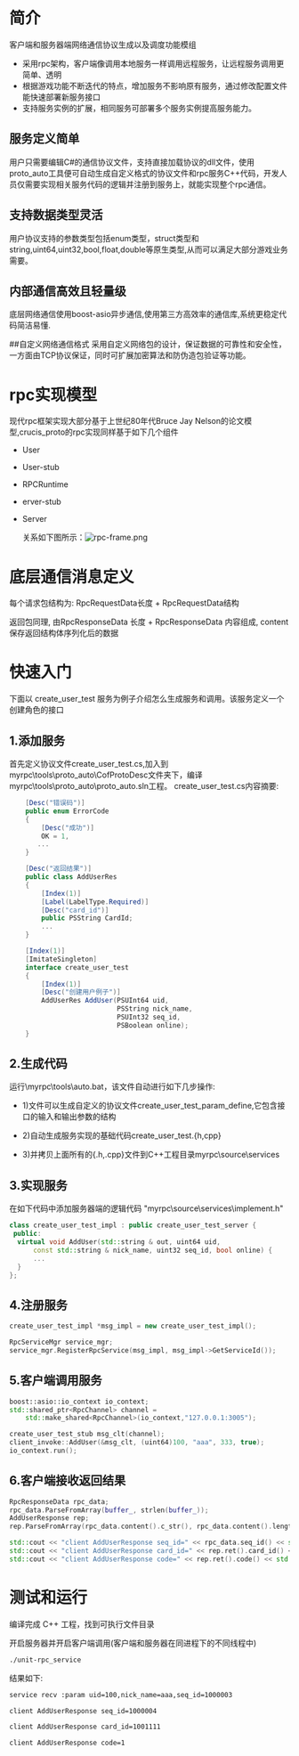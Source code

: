 
# 简介
客户端和服务器端网络通信协议生成以及调度功能模组
* 采用rpc架构，客户端像调用本地服务一样调用远程服务，让远程服务调用更简单、透明
* 根据游戏功能不断迭代的特点，增加服务不影响原有服务，通过修改配置文件能快速部署新服务接口
* 支持服务实例的扩展，相同服务可部署多个服务实例提高服务能力。


## 服务定义简单
用户只需要编辑C#的通信协议文件，支持直接加载协议的dll文件，使用proto_auto工具便可自动生成自定义格式的协议文件和rpc服务C++代码，开发人员仅需要实现相关服务代码的逻辑并注册到服务上，就能实现整个rpc通信。

## 支持数据类型灵活
用户协议支持的参数类型包括enum类型，struct类型和string,uint64,uint32,bool,float,double等原生类型,从而可以满足大部分游戏业务需要。

## 内部通信高效且轻量级
底层网络通信使用boost-asio异步通信,使用第三方高效率的通信库,系统更稳定代码简洁易懂.

##自定义网络通信格式
采用自定义网络包的设计，保证数据的可靠性和安全性，一方面由TCP协议保证，同时可扩展加密算法和防伪造包验证等功能。

# rpc实现模型
现代rpc框架实现大部分基于上世纪80年代Bruce Jay Nelson的论文模型,crucis_proto的rpc实现同样基于如下几个组件
* User

* User-stub

* RPCRuntime

* erver-stub

* Server
 
    关系如下图所示：![rpc-frame.png](doc/rpc-frame.png)


# 底层通信消息定义
每个请求包结构为: RpcRequestData长度 + RpcRequestData结构

返回包同理, 由RpcResponseData 长度 + RpcResponseData 内容组成, content 保存返回结构体序列化后的数据

# 快速入门
下面以 create_user_test 服务为例子介绍怎么生成服务和调用。该服务定义一个创建角色的接口
## 1.添加服务
首先定义协议文件create_user_test.cs,加入到myrpc\tools\proto_auto\CofProtoDesc文件夹下，编译myrpc\tools\proto_auto\proto_auto.sln工程。
create_user_test.cs内容摘要:

```csharp
    [Desc("错误码")]
    public enum ErrorCode
    {
        [Desc("成功")]
        OK = 1,
       ...
    }

    [Desc("返回结果")]
    public class AddUserRes
    {
        [Index(1)]
        [Label(LabelType.Required)]
        [Desc("card_id")]
        public PSString CardId;
		...
    }

    [Index(1)]
    [ImitateSingleton]
    interface create_user_test
    {
        [Index(1)]
        [Desc("创建用户例子")]
        AddUserRes AddUser(PSUInt64 uid, 
                           PSString nick_name, 
                           PSUInt32 seq_id, 
                           PSBoolean online);
    }
```

## 2.生成代码
运行\myrpc\tools\auto.bat，该文件自动进行如下几步操作:

* 1)文件可以生成自定义的协议文件create_user_test_param_define,它包含接口的输入和输出参数的结构

* 2)自动生成服务实现的基础代码create_user_test.{h,cpp}

* 3)并拷贝上面所有的{.h,.cpp}文件到C++工程目录myrpc\source\services

## 3.实现服务
在如下代码中添加服务器端的逻辑代码 "myrpc\source\services\implement.h"

```c++
class create_user_test_impl : public create_user_test_server {
 public:
  virtual void AddUser(std::string & out, uint64 uid, 
      const std::string & nick_name, uint32 seq_id, bool online) {
      ...
  }
};
```

## 4.注册服务
```c++
create_user_test_impl *msg_impl = new create_user_test_impl();

RpcServiceMgr service_mgr;
service_mgr.RegisterRpcService(msg_impl, msg_impl->GetServiceId());	
```

## 5.客户端调用服务
```c++
boost::asio::io_context io_context;
std::shared_ptr<RpcChannel> channel = 
    std::make_shared<RpcChannel>(io_context,"127.0.0.1:3005");

create_user_test_stub msg_clt(channel);
client_invoke::AddUser(&msg_clt, (uint64)100, "aaa", 333, true);
io_context.run();
```
## 6.客户端接收返回结果
```c++
RpcResponseData rpc_data;
rpc_data.ParseFromArray(buffer_, strlen(buffer_));
AddUserResponse rep;
rep.ParseFromArray(rpc_data.content().c_str(), rpc_data.content().length());

std::cout << "client AddUserResponse seq_id=" << rpc_data.seq_id() << std::endl;
std::cout << "client AddUserResponse card_id=" << rep.ret().card_id() << std::endl;
std::cout << "client AddUserResponse code=" << rep.ret().code() << std::endl;
```

# 测试和运行
编译完成 C++ 工程，找到可执行文件目录

开启服务器并开启客户端调用(客户端和服务器在同进程下的不同线程中)
```bash	
./unit-rpc_service
```

结果如下:
```bash
service recv :param uid=100,nick_name=aaa,seq_id=1000003

client AddUserResponse seq_id=1000004

client AddUserResponse card_id=1001111

client AddUserResponse code=1
```
